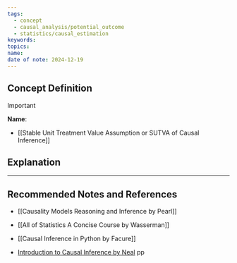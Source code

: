 ```yaml
---
tags:
  - concept
  - causal_analysis/potential_outcome
  - statistics/causal_estimation
keywords: 
topics: 
name: 
date of note: 2024-12-19
---
```


## Concept Definition

>[!important]
>**Name**: 



- [[Stable Unit Treatment Value Assumption or SUTVA of Causal Inference]]

## Explanation





-----------
##  Recommended Notes and References



- [[Causality Models Reasoning and Inference by Pearl]]
- [[All of Statistics A Concise Course by Wasserman]]
- [[Causal Inference in Python by Facure]]

- [Introduction to Causal Inference by Neal](https://www.bradyneal.com/causal-inference-course) pp